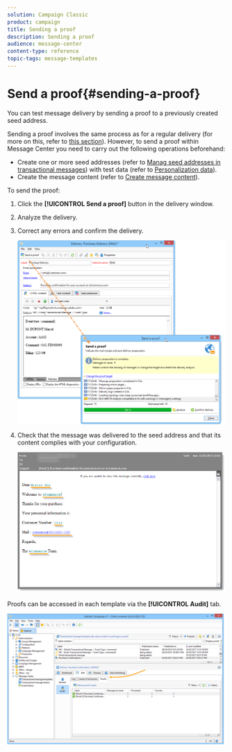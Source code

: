 ```yaml
---
solution: Campaign Classic
product: campaign
title: Sending a proof
description: Sending a proof
audience: message-center
content-type: reference
topic-tags: message-templates
---
```


# Send a proof{#sending-a-proof}

You can test message delivery by sending a proof to a previously created seed address.

Sending a proof involves the same process as for a regular delivery (for more on this, refer to [this section](../../delivery/using/steps-validating-the-delivery.md#sending-a-proof)). However, to send a proof within Message Center you need to carry out the following operations beforehand:

* Create one or more seed addresses (refer to [Manag seed addresses in transactional messages](../../message-center/using/managing-seed-addresses-in-transactional-messages.md)) with test data (refer to [Personalization data](../../message-center/using/personalization-data.md)).
* Create the message content (refer to [Create message content](../../message-center/using/creating-message-content.md)).

To send the proof:

1. Click the **[!UICONTROL Send a proof]** button in the delivery window.
1. Analyze the delivery.
1. Correct any errors and confirm the delivery.

   ![](assets/messagecenter_send_proof_001.png)

1. Check that the message was delivered to the seed address and that its content complies with your configuration.

   ![](assets/messagecenter_send_proof_002.png)

Proofs can be accessed in each template via the **[!UICONTROL Audit]** tab.

![](assets/messagecenter_send_proof_003.png)

